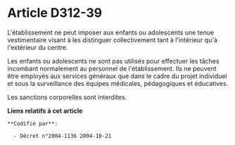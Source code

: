 # Article D312-39

L'établissement ne peut imposer aux enfants ou adolescents une tenue vestimentaire visant à les distinguer collectivement
tant à l'intérieur qu'à l'extérieur du centre.

Les enfants ou adolescents ne sont pas utilisés pour effectuer les tâches incombant normalement au personnel de
l'établissement. Ils ne peuvent être employés aux services généraux que dans le cadre du projet individuel et sous la
surveillance des équipes médicales, pédagogiques et éducatives.

Les sanctions corporelles sont interdites.

**Liens relatifs à cet article**

	**Codifié par**:

	  - Décret n°2004-1136 2004-10-21
